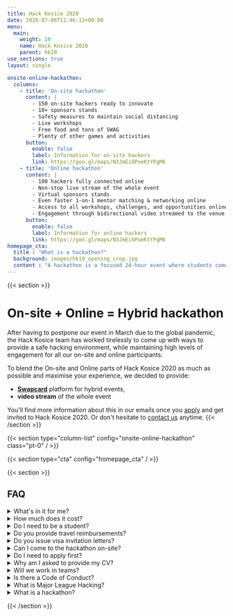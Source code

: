 ```yaml
---
title: Hack Kosice 2020
date: 2020-07-06T11:46:13+00:00
menu:
  main:
    weight: 10
    name: Hack Kosice 2020
    parent: hk20
use_sections: true
layout: single

onsite-online-hackathon:
  columns: 
    - title: 'On-site hackathon'
      content: |
        - 150 on-site hackers ready to innovate
        - 10+ sponsors stands
        - Safety measures to maintain social distancing
        - Live workshops
        - Free food and tons of SWAG
        - Plenty of other games and activities
      button: 
        enable: false
        label: Information for on-site hackers
        link: https://goo.gl/maps/N3JmEi6PoeKtYPgM6 
    - title: 'Online hackathon'
      content: |
        - 100 hackers fully connected online
        - Non-stop live stream of the whole event
        - Virtual sponsors stands
        - Even faster 1-on-1 mentor matching & networking online
        - Access to all workshops, challenges, and opportunities online
        - Engagement through bidirectional video streamed to the venue
      button: 
        enable: false
        label: Information for online hackers
        link: https://goo.gl/maps/N3JmEi6PoeKtYPgM6
homepage_cta:
  title : "What is a hackathon?"
  background: images/hk19_opening_crop.jpg
  content : "A hackathon is a focused 24-hour event where students come together in small teams to share ideas and build something new and exciting, alongside a whole bunch of like-minded people. You learn immensely with the help of mentors, interact with companies and have fun! Hackathons are very beginner friendly!"
---
```

{{< section >}}
# On-site + Online = Hybrid hackathon

After having to postpone our event in March due to the global pandemic, the Hack Kosice team has worked tirelessly to come up with ways to provide a safe hacking environment, while maintaining high levels of engagement for all our on-site and online participants.

To blend the On-site and Online parts of Hack Kosice 2020 as much as possible and maximise your experience, we decided to provide:
- **[Swapcard](https://www.swapcard.com/)** platform for hybrid events,
- **video stream** of the whole event

You'll find more information about this in our emails once you [apply](http://apply.hackkosice.com/) and get invited to Hack Kosice 2020. Or don't hesitate to [contact us](mailto:contact@hackkosice.com) anytime.
{{< /section >}}

{{< section type="column-list" config="onsite-online-hackathon" class="pt-0" / >}}

{{< section type="cta" config="homepage_cta" / >}}

{{< section >}}
## FAQ

<details class="bg-light">
<summary>What's in it for me?</summary>

As a participant, you get the following:
- A weekend of innovation and fun with **250 smartest peers**
- Interaction with top tech companies in the region
- Workshops and talks by experienced professionals (more info on that later)
- Free food, drinks & swag
- Prizes

If you wish to take another role (e.g. sponsor, mentor, speaker), please [contact us](/contact)!

</details>

<details class="bg-light">
<summary>How much does it cost?</summary>

Nothing. Attending Hack Kosice is 100% free, and we’d like to thank our awesome sponsors who make it possible!

In addition to that, you will enjoy a lot of free food and swag during the event.

</details>

<details class="bg-light">
<summary>Do I need to be a student?</summary>

Only students who are currently enrolled at a high school, college, university or graduated in past 12 months are eligible to attend.

However, are you interested in this event or totally excited about it? You can also be a volunteer, [mentor](https://mlh.io/mentors), sponsor or judge — just [contact us](/contact)!

</details>

<details class="bg-light">
<summary>Do you provide travel reimbursements?</summary>

Yes! We provide travel reimbursements if you are coming from abroad. Up to 20€ if you are coming from Czechia/Poland/Hungary/Austria/Ukraine and up to 50€ otherwise (excluding Slovakia).

To get reimbursed, you need to submit travel receipts, attend the hackathon and demo a project.

</details>

<details class="bg-light">
<summary>Do you issue visa invitation letters?</summary>

Yes! If you need an Invitation letter for your visa application, please indicate so in [your application](https://apply.hackkosice.com/dashboard).

</details>

<details class="bg-light">
<summary>Can I come to the hackathon on-site?</summary>

Hack Kosice 2020 will be a hybrid hackathon, combining both on-site and online participants. In general, you can come to the hackathon if you are currently resident in one of these countries: **Austria, Belgium, Croatia, Cyprus, Czech Republic, Denmark, Estonia, Faroe Islands, Finland, Germany, Greece, Hungary, Iceland, Ireland, Latvia, Lichtenstein, Lithuania, Malta, Monaco, Netherlands, Norway, Poland, Slovenia, Switzerland**. 

You can also come from these countries if you additionally provide a proof of being tested negative for COVID-19: **France, Italy, Spain**.

However, your allowed type of attendance is determined by our individual invitation email once you are accepted. *Note: these lists may change according to circumstances and [recommendations of the Ministry of Foreign and European Affairs of the Slovak Republic](https://www.mzv.sk/web/en/covid-19).*

</details>

<details class="bg-light">
<summary>Do I need to apply first?</summary>

Yes. Applications will be considered on an individual basis (or within your team if you register as a team). You can apply [here](https://apply.hackkosice.com/).

</details>

<details class="bg-light">
<summary>Why am I asked to provide my CV?</summary>

Your CV is used in the selection process. If you are accepted, sponsors will also have access to your CV — this is so that you can get on their radar and they can get your contact details for recruitment purposes. It’s a win-win!

</details>

<details class="bg-light">
<summary>Will we work in teams?</summary>

Yes, you can find a **team of up to 4 people**. However, if you come alone, you can participate in our team formation event at the beginning of the hackathon, where you can meet others with similar interests and complementary skillsets.

</details>

<details class="bg-light">
<summary>Is there a Code of Conduct?</summary>

Yes, there is. We enforce these rules very strongly. You can find it [here](https://static.mlh.io/docs/mlh-code-of-conduct.pdf).

</details>

<details class="bg-light">
<summary>What is Major League Hacking?</summary>

[Major League Hacking (MLH)](https://mlh.io/) is the official student hackathon league. Each year, they power over [200 weekend-long invention competitions](http://mlh.io/events) that inspire innovation, cultivate communities and teach computer science skills to more than **65,000 students** around the world. MLH is an engaged and passionate maker community, consisting of the next generation of technology leaders and entrepreneurs.

</details>

<details class="bg-light">
<summary>What is a hackathon?</summary>

A creative and social event where students come together, share ideas and build cool software & hardware hacks during 24 hours. You learn immensely, interact with startups & companies and get to meet like-minded people from around the world. Don’t worry, it’s very beginner friendly, and open to students passionate about innovations, technology, engineering, entrepreneurship, design, or more!

</details>

{{< /section >}}



